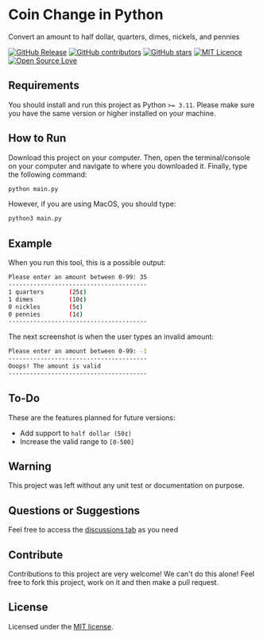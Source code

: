 # Coin Change in Python

Convert an amount to half dollar, quarters, dimes, nickels, and pennies

[![GitHub Release](https://img.shields.io/github/release/umf-iti-100/coin-change-in-python.svg)](https://github.com/umf-iti-100/coin-change-in-python/releases/latest)
[![GitHub contributors](https://img.shields.io/github/contributors/umf-iti-100/coin-change-in-python.svg)](https://github.com/umf-iti-100/coin-change-in-python/graphs/contributors)
[![GitHub stars](https://img.shields.io/github/stars/umf-iti-100/coin-change-in-python.svg)](https://github.com/umf-iti-100/coin-change-in-python)
[![MIT Licence](https://badges.frapsoft.com/os/mit/mit.svg?v=103)](https://opensource.org/licenses/mit-license.php)
[![Open Source Love](https://badges.frapsoft.com/os/v1/open-source.svg?v=103)](https://github.com/ellerbrock/open-source-badges/)

## Requirements

You should install and run this project as Python `>= 3.11`. Please make sure you have the same version or higher installed on your machine.

## How to Run

Download this project on your computer. Then, open the terminal/console on your computer and navigate to where you downloaded it. Finally, type the following command:

```bash
python main.py
```

However, if you are using MacOS, you should type:

```bash
python3 main.py
```

## Example

When you run this tool, this is a possible output:

```sh
Please enter an amount between 0-99: 35
---------------------------------------
1 quarters       (25¢)
1 dimes          (10¢)
0 nickles        (5¢)
0 pennies        (1¢)
---------------------------------------
```

The next screenshot is when the user types an invalid amount:

```sh
Please enter an amount between 0-99: -1
---------------------------------------
Ooops! The amount is valid
---------------------------------------
```

## To-Do

These are the features planned for future versions:

- Add support to `half dollar (50¢)`
- Increase the valid range to `[0-500]`

## Warning

This project was left without any unit test or documentation on purpose.

## Questions or Suggestions

Feel free to access the <a href="../../discussions">discussions tab</a> as you need

## Contribute

Contributions to this project are very welcome! We can't do this alone! Feel free to fork this project, work on it and then make a pull request.

## License

Licensed under the [MIT license](LICENSE).
